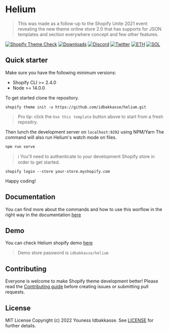 # Helium 

> This was made as a follow-up to the Shopify Unite 2021 event revealing the new theme online store 2.0 that has supports for JSON templates and section everywhere concept and few other features.

[![Shopify Theme Check][theme-check-badge]][theme-check-url]
[![Downloads][npm-downloads-badge]][npm-downloads-url]
[![Discord][discord-badge]][discord-url]
[![Twitter][twitter-badge]][twitter-url]
[![ETH][eth-badge]][eth-url]
[![SOL][sol-badge]][sol-url]

## Quick starter

Make sure you have the following minimum versions:

* Shopify CLI >= 2.4.0
* Node >= 14.0.0

To get started clone the repository.

```shell
shopify theme init -u https://github.com/idbakkasse/helium.git
```

> Pro tip: click the `Use this template` button above to start from a fresh repositry.

Then lunch the development server on `localhost:9292` using NPM/Yarn
The command will also run Helium's watch mode on files.

```shell
npm run serve
```

> ℹ️ You'll need to authenticate to your development Shopify store in order to get started.

```shell
shopify login --store your-store.myshopify.com
```

Happy coding!

## Documentation

You can find more about the commands and how to use this worflow in the right way in the documentation [here](https://helium.idbakkasse.com)

## Demo 

You can check Helium shopify demo [here](https://idbakkasse-helium.myshopify.com)

> Demo store password is `idbakkasse/helium`

## Contributing

Everyone is welcome to make Shopify theme development better! Please read the [Contributing guide](.github/CONTRIBUTING.md) before creating issues or submitting pull requests.

## License

MIT License Copyright (c) 2022 Youness Idbakkasse. See [LICENSE](.github/LICENSE) for further details.

<!-- Badges and links -->
[theme-check-badge]: https://img.shields.io/github/workflow/status/idbakkasse/helium/Shopify%20Theme%20Check?style=flat-square&colorA=260400&colorB=FCFCFC
[theme-check-url]: https://github.com/younessidbakkasse/helium/actions/workflows/check.yml

[npm-downloads-badge]: https://img.shields.io/npm/dt/@idbakkasse/helium?style=flat-square&colorA=260400&colorB=FCFCFC
[npm-downloads-url]: https://npmjs.com/package/@idbakkasse/helium

<!-- Badges and links for branding -->
[twitter-badge]: https://img.shields.io/twitter/follow/iidbakkasse?label=Twitter&style=flat-square&colorA=260400&colorB=FCFCFC&logo=twitter&logoColor=FCFCFC
[twitter-url]: https://twitter.com/iidbakkasse

[discord-badge]: https://img.shields.io/discord/928403077818638397?style=flat-square&colorA=260400&label=discord&colorB=FCFCFC&logo=discord&logoColor=FCFCFC
[discord-url]: https://discord.gg/zhnBNXhxes

[eth-badge]: https://img.shields.io/badge/ETH-f5f5f5?style=flat-square&colorA=260400&colorB=260400
[eth-url]: https://blockchain.com/eth/address/0xC7e149f2c455a1C72AB320f27bC05Bc01AF6d439

[sol-badge]: https://img.shields.io/badge/SOL-f5f5f5?style=flat-square&colorA=260400&colorB=260400
[sol-url]: https://blockchain.com/sol/address/4DBq6KZ89j1zfjrgVa8qS1113DQZzFLhkdMVUj2aBojZ
